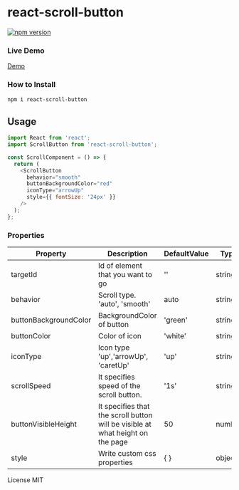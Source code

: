 # react-scroll-button

[![npm version](https://badge.fury.io/js/react-scroll-button.svg)](https://www.npmjs.com/package/react-scroll-button)

### Live Demo

[Demo](https://isagul.github.io/react-scroll-button/)

### How to Install

```bash
npm i react-scroll-button
```

## Usage

```javascript
import React from 'react';
import ScrollButton from 'react-scroll-button';

const ScrollComponent = () => {
  return (
    <ScrollButton
      behavior="smooth"
      buttonBackgroundColor="red"
      iconType="arrowUp"
      style={{ fontSize: '24px' }}
    />
  );
};
```

### Properties

| Property              | Description                                                              | DefaultValue | Type   |
| --------------------- | ------------------------------------------------------------------------ | ------------ | ------ |
| targetId              | Id of element that you want to go                                        | ''           | string |
| behavior              | Scroll type. 'auto', 'smooth'                                            | auto         | string |
| buttonBackgroundColor | BackgroundColor of button                                                | 'green'      | string |
| buttonColor           | Color of icon                                                            | 'white'      | string |
| iconType              | Icon type 'up','arrowUp', 'caretUp'                                      | 'up'         | string |
| scrollSpeed           | It specifies speed of the scroll button.                                     | '1s'         | string |
| buttonVisibleHeight   | It specifies that the scroll button will be visible at what height on the page | 50           | number |
| style                 | Write custom css properties                                              | { }          | object |

License
MIT
